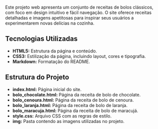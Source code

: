 Este projeto web apresenta um conjunto de receitas de bolos clássicos, com foco em design intuitivo e fácil navegação. O site oferece receitas detalhadas e imagens apetitosas para inspirar seus usuários a experimentarem novas delícias na cozinha.

## Tecnologias Utilizadas
* **HTML5:** Estrutura da página e conteúdo.
* **CSS3:** Estilização da página, incluindo layout, cores e tipografia.
* **Markdown:** Formatação do README.

## Estrutura do Projeto
* **index.html:** Página inicial do site.
* **bolo_chocolate.html:** Página da receita de bolo de chocolate.
* **bolo_cenoura.html:** Página da receita de bolo de cenoura.
* **bolo_laranja.html:** Página da receita de bolo de laranja.
* **bolo_maracuja.html:** Página da receita de bolo de maracujá.
* **style.css:** Arquivo CSS com as regras de estilo.
* **img:** Pasta contendo as imagens utilizadas no projeto.
